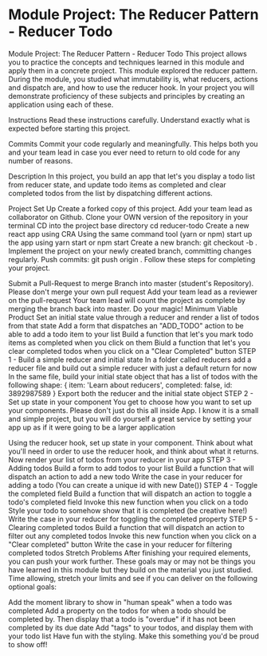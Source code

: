 # Module Project: The Reducer Pattern - Reducer Todo

Module Project: The Reducer Pattern - Reducer Todo
This project allows you to practice the concepts and techniques learned in this module and apply them in a concrete project. This module explored the reducer pattern. During the module, you studied what immutability is, what reducers, actions and dispatch are, and how to use the reducer hook. In your project you will demonstrate proficiency of these subjects and principles by creating an application using each of these.

Instructions
Read these instructions carefully. Understand exactly what is expected before starting this project.

Commits
Commit your code regularly and meaningfully. This helps both you and your team lead in case you ever need to return to old code for any number of reasons.

Description
In this project, you build an app that let's you display a todo list from reducer state, and update todo items as completed and clear completed todos from the list by dispatching different actions.

Project Set Up
 Create a forked copy of this project.
 Add your team lead as collaborator on Github.
 Clone your OWN version of the repository in your terminal
 CD into the project base directory cd reducer-todo
 Create a new react app using CRA
 Using the same command tool (yarn or npm) start up the app using yarn start or npm start
 Create a new branch: git checkout -b <firstName-lastName>.
 Implement the project on your newly created <firstName-lastName> branch, committing changes regularly.
 Push commits: git push origin <firstName-lastName>.
Follow these steps for completing your project.

 Submit a Pull-Request to merge Branch into master (student's Repository). Please don't merge your own pull request
 Add your team lead as a reviewer on the pull-request
 Your team lead will count the project as complete by merging the branch back into master.
 Do your magic!
Minimum Viable Product
Set an initial state value through a reducer and render a list of todos from that state
Add a form that dispatches an "ADD_TODO" action to be able to add a todo item to your list
Build a function that let's you mark todo items as completed when you click on them
Biuld a function that let's you clear completed todos when you click on a "Clear Completed" button
STEP 1 - Build a simple reducer and initial state
In a folder called reducers add a reducer file and build out a simple reducer with just a default return for now
In the same file, build your initial state object that has a list of todos with the following shape:
{
  item: 'Learn about reducers',
  completed: false,
  id: 3892987589
}
Export both the reducer and the initial state object
STEP 2 - Set up state in your component
You get to choose how you want to set up your components. Please don't just do this all inside App. I know it is a small and simple project, but you will do yourself a great service by setting your app up as if it were going to be a larger application

Using the reducer hook, set up state in your component. Think about what you'll need in order to use the reducer hook, and think about what it returns.
Now render your list of todos from your reducer in your app
STEP 3 - Adding todos
Build a form to add todos to your list
Build a function that will dispatch an action to add a new todo
Write the case in your reducer for adding a todo (You can create a unique id with new Date())
STEP 4 - Toggle the completed field
Build a function that will dispatch an action to toggle a todo's completed field
Invoke this new function when you click on a todo
Style your todo to somehow show that it is completed (be creative here!)
Write the case in your reducer for toggling the completed property
STEP 5 - Clearing completed todos
Build a function that will dispatch an action to filter out any completed todos
Invoke this new function when you click on a "Clear completed" button
Write the case in your reducer for filtering completed todos
Stretch Problems
After finishing your required elements, you can push your work further. These goals may or may not be things you have learned in this module but they build on the material you just studied. Time allowing, stretch your limits and see if you can deliver on the following optional goals:

Add the moment library to show in "human speak" when a todo was completed
Add a property on the todos for when a todo should be completed by. Then display that a todo is "overdue" if it has not been completed by its due date
Add "tags" to your todos, and display them with your todo list
Have fun with the styling. Make this something you'd be proud to show off!
